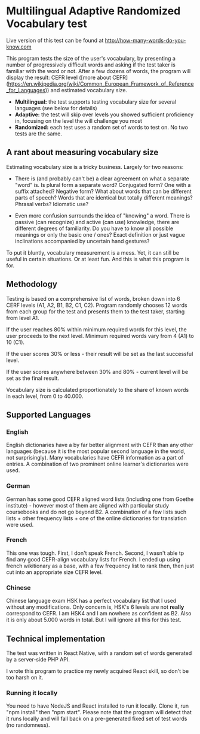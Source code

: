 # Multilingual Adaptive Randomized Vocabulary test

Live version of this test can be found at http://how-many-words-do-you-know.com

This program tests the size of the user's vocabulary, by presenting a number of progressively difficult words and asking if the test taker is familiar with the word or not. After a few dozens of words, the program will display the result: CEFR level ([more about CEFR] (https://en.wikipedia.org/wiki/Common_European_Framework_of_Reference_for_Languages)) and estimated vocabulary size.

- **Multilingual:** the test supports testing vocabulary size for several languages (see below for details)
- **Adaptive:** the test will skip over levels you showed sufficient proficiency in, focusing on the level the will challenge you most
- **Randomized:** each test uses a random set of words to test on. No two tests are the same.

## A rant about measuring vocabulary size

Estimating vocabulary size is a tricky business. Largely for two reasons:

- There is (and probably can't be) a clear agreement on what a separate "word" is. Is plural form a separate word? Conjugated form? One with a suffix attached? Negative form? What about words that can be different parts of speech? Words that are identical but totally different meanings? Phrasal verbs? Idiomatic use?

- Even more confusion surrounds the idea of "knowing" a word. There is passive (can recognize) and active (can use) knowledge, there are different degrees of familiarity. Do you have to know all possible meanings or only the basic one / ones? Exact definition or just vague inclinations accompanied by uncertain hand gestures?

To put it bluntly, vocabulary measurement is a mess. Yet, it can still be useful in certain situations. Or at least fun. And this is what this program is for.

## Methodology

Testing is based on a comprehensive list of words, broken down into 6 CERF levels (A1, A2, B1, B2, C1, C2). Program randomly chooses 12 words from each group for the test and presents them to the test taker, starting from level A1.

If the user reaches 80% within minimum required words for this level, the user proceeds to the next level. Minimum required words vary from 4 (A1) to 10 (C1).

If the user scores 30% or less - their result will be set as the last successful level.

If the user scores anywhere between 30% and 80% - current level will be set as the final result.

Vocabulary size is calculated proportionately to the share of known words in each level, from 0 to 40.000.

## Supported Languages

### English

English dictionaries have a by far better alignment with CEFR than any other languages (because it is the most popular second language in the world, not surprisingly). Many vocabularies have CEFR information as a part of entries. A combination of two prominent online learner's dictionaries were used.

### German

German has some good CEFR aligned word lists (including one from Goethe institute) - however most of them are aligned with particular study coursebooks and do not go beyond B2. A combination of a few lists such lists + other frequency lists + one of the online dictionaries for translation were used.

### French

This one was tough. First, I don't speak French. Second, I wasn't able tp find any good CEFR-align vocabulary lists for French. I ended up using french wikitionary as a base, with a few frequency list to rank then, then just cut into an appropriate size CEFR level.

### Chinese

Chinese language exam HSK has a perfect vocabulary list that I used without any modifications. Only concern is, HSK's 6 levels are not **really** correspond to CEFR. I am HSK4 and I am nowhere as confident as B2. Also it is only about 5.000 words in total. But I will ignore all this for this test.

## Technical implementation

The test was written in React Native, with a random set of words generated by a server-side PHP API.

I wrote this program to practice my newly acquired React skill, so don't be too harsh on it.

### Running it locally

You need to have NodeJS and React installed to run it locally.
Clone it, run "npm install" then "npm start".
Please note that the program will detect that it runs locally and will fall back on a pre-generated fixed set of test words (no randomness).
